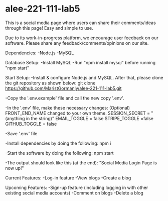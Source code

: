 # alee-221-111-lab5

This is a social media page where users can share their comments/ideas through this page! Easy and simple to use.

Due to its work-in-progress platform, we encourage user feedback on our software. Please share any feedback/comments/opinions on our site.

Dependencies:
-Node.js
-MySQL

Database Setup:
-Install MySQL
-Run "npm install mysql" before running "npm start"

Start Setup:
-Install & configure Node.js and MySQL. After that, please clone the git repository as shown below:
  git clone https://github.com/MaristGormanly/alee-221-111-lab5.git

-Copy the '.env.example' file and call the new copy '.env'.

-In the '.env' file, make these necessary changes:
  (Optional) FRONT_END_NAME changed to your own theme.
  SESSION_SECRET = "(anything in the string)"
  EMAIL_TOGGLE = false
  STRIPE_TOGGLE =false
  GITHUB_TOGGLE = false

-Save '.env' file

-Install dependencies by doing the following:
  npm i

-Start the software by doing the following:
  npm start

-The output should look like this (at the end):
  "Social Media Login Page is now up!"

Current Features:
-Log-in feature
-View blogs
-Create a blog

Upcoming Features:
-Sign-up feature (including logging in with other existing social media accounts)
-Comment on blogs
-Delete a blog